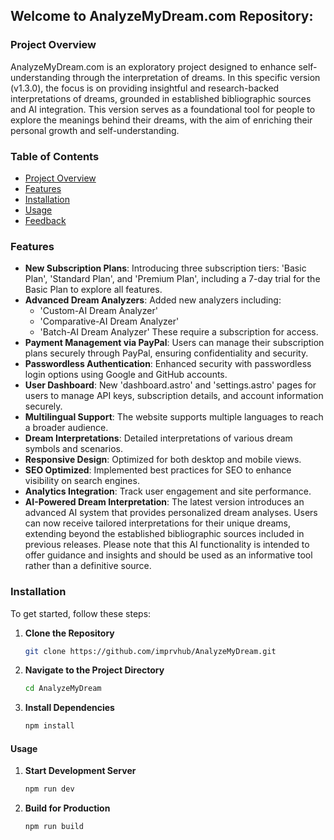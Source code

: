 ## Welcome to AnalyzeMyDream.com Repository:


### Project Overview

AnalyzeMyDream.com is an exploratory project designed to enhance self-understanding through the interpretation of dreams. In this specific version (v1.3.0), the focus is on providing insightful and research-backed interpretations of dreams, grounded in established bibliographic sources and AI integration. This version serves as a foundational tool for people to explore the meanings behind their dreams, with the aim of enriching their personal growth and self-understanding.


### Table of Contents

- [Project Overview](#project-overview)
- [Features](#features)
- [Installation](#installation)
- [Usage](#usage)
- [Feedback](#feedback)

### Features

- **New Subscription Plans**: Introducing three subscription tiers: 'Basic Plan', 'Standard Plan', and 'Premium Plan', including a 7-day trial for the Basic Plan to explore all features.
- **Advanced Dream Analyzers**: Added new analyzers including:
  - 'Custom-AI Dream Analyzer'
  - 'Comparative-AI Dream Analyzer'
  - 'Batch-AI Dream Analyzer'
  These require a subscription for access.
- **Payment Management via PayPal**: Users can manage their subscription plans securely through PayPal, ensuring confidentiality and security.
- **Passwordless Authentication**: Enhanced security with passwordless login options using Google and GitHub accounts.
- **User Dashboard**: New 'dashboard.astro' and 'settings.astro' pages for users to manage API keys, subscription details, and account information securely.
- **Multilingual Support**: The website supports multiple languages to reach a broader audience.
- **Dream Interpretations**: Detailed interpretations of various dream symbols and scenarios.
- **Responsive Design**: Optimized for both desktop and mobile views.
- **SEO Optimized**: Implemented best practices for SEO to enhance visibility on search engines.
- **Analytics Integration**: Track user engagement and site performance.
- **AI-Powered Dream Interpretation**: The latest version introduces an advanced AI system that provides personalized dream analyses. Users can now receive tailored interpretations for their unique dreams, extending beyond the established bibliographic sources included in previous releases. Please note that this AI functionality is intended to offer guidance and insights and should be used as an informative tool rather than a definitive source.

### Installation

To get started, follow these steps:

1. **Clone the Repository**

   ```bash
   git clone https://github.com/imprvhub/AnalyzeMyDream.git
   ```

2. **Navigate to the Project Directory**

   ```bash
   cd AnalyzeMyDream
   ```

3. **Install Dependencies**

   ```bash
   npm install
   ```

#### Usage

1. **Start Development Server**

   ```bash
   npm run dev
   ```

2. **Build for Production**

   ```bash
   npm run build
   ```



